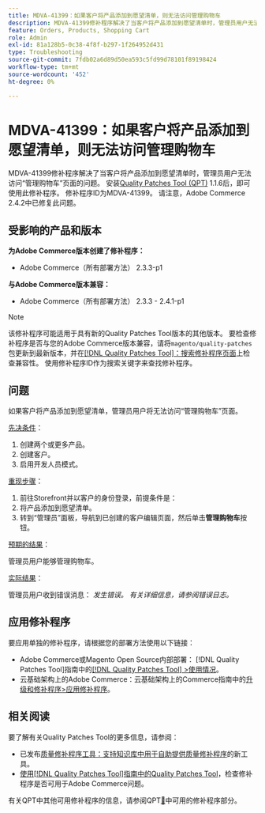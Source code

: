 ```yaml
---
title: MDVA-41399：如果客户将产品添加到愿望清单，则无法访问管理购物车
description: MDVA-41399修补程序解决了当客户将产品添加到愿望清单时，管理员用户无法访问“管理购物车”页面的问题。 安装[Quality Patches Tool (QPT)](https://experienceleague.adobe.com/en/docs/commerce-operations/tools/quality-patches-tool/quality-patches-tool-to-self-serve-quality-patches) 1.1.6后，即可使用此修补程序。 修补程序ID为MDVA-41399。 请注意，Adobe Commerce 2.4.2中已修复此问题。
feature: Orders, Products, Shopping Cart
role: Admin
exl-id: 81a128b5-0c38-4f8f-b297-1f264952d431
type: Troubleshooting
source-git-commit: 7fdb02a6d89d50ea593c5fd99d78101f89198424
workflow-type: tm+mt
source-wordcount: '452'
ht-degree: 0%

---
```


# MDVA-41399：如果客户将产品添加到愿望清单，则无法访问管理购物车

MDVA-41399修补程序解决了当客户将产品添加到愿望清单时，管理员用户无法访问“管理购物车”页面的问题。 安装[Quality Patches Tool (QPT)](https://experienceleague.adobe.com/en/docs/commerce-operations/tools/quality-patches-tool/quality-patches-tool-to-self-serve-quality-patches) 1.1.6后，即可使用此修补程序。 修补程序ID为MDVA-41399。 请注意，Adobe Commerce 2.4.2中已修复此问题。

## 受影响的产品和版本

**为Adobe Commerce版本创建了修补程序：**

* Adobe Commerce（所有部署方法） 2.3.3-p1

**与Adobe Commerce版本兼容：**

* Adobe Commerce（所有部署方法） 2.3.3 - 2.4.1-p1

>[!NOTE]
>
>该修补程序可能适用于具有新的Quality Patches Tool版本的其他版本。 要检查修补程序是否与您的Adobe Commerce版本兼容，请将`magento/quality-patches`包更新到最新版本，并在[[!DNL Quality Patches Tool]：搜索修补程序页面](https://experienceleague.adobe.com/en/docs/commerce-operations/tools/quality-patches-tool/quality-patches-tool-to-self-serve-quality-patches)上检查兼容性。 使用修补程序ID作为搜索关键字来查找修补程序。

## 问题

如果客户将产品添加到愿望清单，管理员用户将无法访问“管理购物车”页面。

<u>先决条件</u>：

1. 创建两个或更多产品。
1. 创建客户。
1. 启用开发人员模式。

<u>重现步骤</u>：

1. 前往Storefront并以客户的身份登录，前提条件是：
1. 将产品添加到愿望清单。
1. 转到“管理员”面板，导航到已创建的客户编辑页面，然后单击&#x200B;**管理购物车**&#x200B;按钮。

<u>预期的结果</u>：

管理员用户能够管理购物车。

<u>实际结果</u>：

管理员用户收到错误消息： *发生错误。 有关详细信息，请参阅错误日志。*

## 应用修补程序

要应用单独的修补程序，请根据您的部署方法使用以下链接：

* Adobe Commerce或Magento Open Source内部部署： [!DNL Quality Patches Tool]指南中的[[!DNL Quality Patches Tool] >使用情况](/help/tools/quality-patches-tool/usage.md)。
* 云基础架构上的Adobe Commerce：云基础架构上的Commerce指南中的[升级和修补程序>应用修补程序](https://experienceleague.adobe.com/docs/commerce-cloud-service/user-guide/develop/upgrade/apply-patches.html)。

## 相关阅读

要了解有关Quality Patches Tool的更多信息，请参阅：

* 已发布[质量修补程序工具：支持知识库中用于自助提供质量修补程序](https://experienceleague.adobe.com/en/docs/commerce-operations/tools/quality-patches-tool/quality-patches-tool-to-self-serve-quality-patches)的新工具。
* [使用[!DNL Quality Patches Tool]指南中的Quality Patches Tool](/help/tools/quality-patches-tool/patches-available-in-qpt/check-patch-for-magento-issue-with-magento-quality-patches.md)，检查修补程序是否可用于Adobe Commerce问题。

有关QPT中其他可用修补程序的信息，请参阅QPT[&#128279;](https://support.magento.com/hc/en-us/sections/360010506631-Patches-available-in-MQP-tool-)中可用的修补程序部分。

